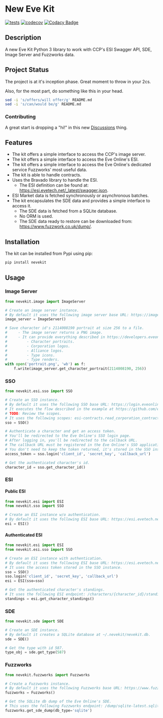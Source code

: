 # New Eve Kit

[![tests](https://github.com/jorgejch/nevekit/actions/workflows/python-test.yml/badge.svg)](https://github.com/jorgejch/nevekit/actions/workflows/python-test.yml) [![codecov](https://codecov.io/gh/jorgejch/nevekit/graph/badge.svg?token=8OFRYTH59M)](https://codecov.io/gh/jorgejch/nevekit) [![Codacy Badge](https://app.codacy.com/project/badge/Grade/063df9d27de14dbbbe27fa984c57d77c)](https://app.codacy.com/gh/jorgejch/nevekit/dashboard?utm_source=gh\&utm_medium=referral\&utm_content=\&utm_campaign=Badge_grade)

## Description

A new Eve Kit Python 3 library to work with CCP's ESI Swagger API, SDE, Image Server and Fuzzworks data.

## Project Status

The project is at it's inception phase. Great moment to throw in your 2cs.

Also, for the most part, do something like this in your head.

```bash
sed -i 's/offers/will offer/g' README.md
sed -i 's/can/would be/g' README.md
```

### Contributing

A great start is dropping a "hi!" in this new [Discussions](https://github.com/jorgejch/nevekit/discussions/2) thing.

## Features

* The kit offers a simple interface to access the CCP's image server.
* The kit offers a simple interface to access the Eve Online's ESI.
* The kit offers a simple interface to access the Eve Online's dedicated service Fuzzworks' most useful data.
* The kit is able to handle contracts.
* Uses the Bravado library to handle the ESI.
  * The ESI definition can be found at: <https://esi.evetech.net/_latest/swagger.json>.
* ESI Market data is fetched synchronously or asynchronous batches.
* The kit encapsulates the SDE data and provides a simple interface to access it.
  * The SDE data is fetched from a SQLite database.
  * No ORM is used.
  * The SDE data ready to restore can be downloaded from: <https://www.fuzzwork.co.uk/dump/>.

## Installation

The kit can be installed from Pypi using pip:

```bash
pip install nevekit
```

## Usage

### Image Server

```python
from nevekit.image import ImageServer

# Create an image server instance.
# By default it uses the following image server base URL: https://images.evetech.net/.
image_server = ImageServer()

# Save character id's 2114008190 portrait at size 256 to a file.
#     - The image server returns a PNG image.
#     - It can provide everything described in https://developers.eveonline.com/blog/article/from-image-server-to-a-whole-new-image-service-1:
#         - Character portraits.
#         - Corporation logos.
#         - Alliance logos.
#         - Type icons.
#         - Type renders.
with open('portrait.png', 'wb') as f:
    f.write(image_server.get_character_portrait(2114008190, 256))
```

### SSO

```python
from nevekit.esi.sso import SSO

# Create an SSO instance.
# By default it uses the following SSO base URL: https://login.eveonline.com/.
# It executes the flow described in the example at https://github.com/esi/esi-docs/blob/master/examples/python/sso/esi_oauth_native.py to get an access token.
# TODO: Review the scopes.
# It uses the following scopes: esi-contracts.read_corporation_contracts.v1, esi-contracts.read_character_contracts.v1.
sso = SSO()

# Authenticate a character and get an access token.
# You'll be redirected to the Eve Online's SSO login page.
# After logging in, you'll be redirected to the callback URL.
# The callback URL must be registered in the Eve Online's SSO application.
# You don't need to keep the token returned, it's stored in the SSO instance.
access_token = sso.login('client_id', 'secret_key', 'callback_url')

# Get the authenticated character's id.
character_id = sso.get_character_id()
```

### ESI

#### Public ESI

```python
from nevekit.esi import ESI
from nevekit.sso import SSO

# Create an ESI instance w/o authentication.
# By default it uses the following ESI base URL: https://esi.evetech.net/.
esi = ESI()
```

#### Authenticated ESI

```python
from nevekit.esi import ESI
from nevekit.esi.sso import SSO

# Create an ESI instance with authentication.
# By default it uses the following ESI base URL: https://esi.evetech.net/.
# It uses the access token stored in the SSO instance.
sso = SSO()
sso.login('client_id', 'secret_key', 'callback_url')
esi = ESI(sso=sso)

# Get the authenticated character's standings.
# It uses the following ESI endpoint: /characters/{character_id}/standings/.
standings = esi.get_character_standings()
```

### SDE

```python
from nevekit.sde import SDE

# Create an SDE instance.
# By default it creates a SQLite database at ~/.nevekit/nevekit.db.
sde = SDE()

# Get the type with id 587.
type_obj = sde.get_type(587)
```

### Fuzzworks

```python
from nevekit.fuzzworks import Fuzzworks

# Create a Fuzzworks instance.
# By default it uses the following Fuzzworks base URL: https://www.fuzzwork.co.uk/.
fuzzworks = Fuzzworks()

# Get the SQLite db dump of the Eve Online's SDE.
# This uses the following Fuzzworks endpoint: /dump/sqlite-latest.sqlite.bz2.
fuzzworks.get_sde_dump(db_type='sqlite')
```
